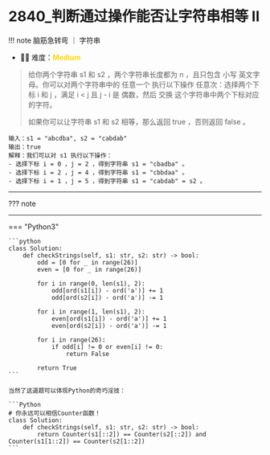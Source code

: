 # 2840_判断通过操作能否让字符串相等 II


<!-- 所有文件名必须是该题目的英文名 -->

!!! note
    <!-- 这里记载考察的数据结构、算法等 -->
    脑筋急转弯 ｜ 字符串

- 🔑🔑 难度：<span style = "color:gold; font-weight:bold">Medium</span>
<!-- <span style = "color:gold; font-weight:bold">Medium</span> 中等 -->
<!-- <span style = "color:crisma; font-weight:bold">High</span> 困难 -->
<!-- <span style = "color:Green; font-weight:bold">Easy</span> 简单 -->

<!-- 题目简介 -->

> 给你两个字符串 s1 和 s2 ，两个字符串长度都为 n ，且只包含 小写 英文字母。你可以对两个字符串中的 任意一个 执行以下操作 任意次：选择两个下标 i 和 j ，满足 i < j 且 j - i 是 偶数，然后 交换 这个字符串中两个下标对应的字符。
> 
> 如果你可以让字符串 s1 和 s2 相等，那么返回 true ，否则返回 false 。


> 
```
输入：s1 = "abcdba", s2 = "cabdab"
输出：true
解释：我们可以对 s1 执行以下操作：
- 选择下标 i = 0 ，j = 2 ，得到字符串 s1 = "cbadba" 。
- 选择下标 i = 2 ，j = 4 ，得到字符串 s1 = "cbbdaa" 。
- 选择下标 i = 1 ，j = 5 ，得到字符串 s1 = "cabdab" = s2 。
```

------

??? note 

    
-------------

=== "Python3"

    ```python
    class Solution:
        def checkStrings(self, s1: str, s2: str) -> bool:
            odd = [0 for _ in range(26)]
            even = [0 for _ in range(26)]

            for i in range(0, len(s1), 2):
                odd[ord(s1[i]) - ord('a')] += 1
                odd[ord(s2[i]) - ord('a')] -= 1
            
            for i in range(1, len(s1), 2):
                even[ord(s1[i]) - ord('a')] += 1
                even[ord(s2[i]) - ord('a')] -= 1
            
            for i in range(26):
                if odd[i] != 0 or even[i] != 0:
                    return False

            return True    
    ```

    当然了这道题可以体现Python的奇巧淫技：

    ```Python
    # 你永远可以相信Counter函数！
    class Solution:
        def checkStrings(self, s1: str, s2: str) -> bool:
            return Counter(s1[::2]) == Counter(s2[::2]) and  Counter(s1[1::2]) == Counter(s2[1::2])
    ```